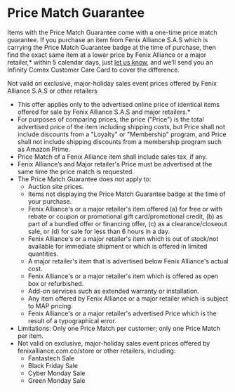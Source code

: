 # Price Match Guarantee

Items with the Price Match Guarantee come with a one-time price match guarantee. If you purchase an item from Fenix Alliance S.A.S which is carrying the Price Match Guarantee badge at the time of purchase, then find the exact same item at a lower price by Fenix Alliance or a major retailer,\* within 5 calendar days, just [let us know](http://www.newegg.com/HelpInfo/OverView1.aspx?SectionID=106&SubjectID=194&ShortDesc=Price), and we’ll send you an Infinity Comex Customer Care Card to cover the difference.

Not valid on exclusive, major-holiday sales event prices offered by Fenix Alliance S.A.S or other retailers

* This offer applies only to the advertised online price of identical items offered for sale by Fenix Alliance S.A.S and major retailers.\*
* For purposes of comparing prices, the price \("Price"\) is the total advertised price of the item including shipping costs, but Price shall not include discounts from a "Loyalty" or "Membership" program, and Price shall not include shipping discounts from a membership program such as Amazon Prime.
* Price Match of a Fenix Alliance item shall include sales tax, if any.
* Fenix Alliance’s and Major retailer's Price must be advertised at the same time the price match is requested.
* The Price Match Guarantee does not apply to:
  * Auction site prices.
  * Items not displaying the Price Match Guarantee badge at the time of your purchase.
  * Fenix Alliance's or a major retailer's item offered \(a\) for free or with rebate or coupon or promotional gift card/promotional credit, \(b\) as part of a bundled offer or financing offer, \(c\) as a clearance/closeout sale, or \(d\) for sale for less than 6 hours in a day.
  * Fenix Alliance's or a major retailer's item which is out of stock/not available for immediate shipment or which is offered in limited quantities.
  * A major retailer's item that is advertised below Fenix Alliance's actual cost.
  * Fenix Alliance's or a major retailer's item which is offered as open box or refurbished.
  * Add-on services such as extended warranty or installation.
  * Any item offered by Fenix Alliance or a major retailer which is subject to MAP pricing.
  * Fenix Alliance's or a major retailer's advertised Price which is the result of a typographical error.
* Limitations: Only one Price Match per customer; only one Price Match per item.
* Not valid on exclusive, major-holiday sales event prices offered by fenixalliance.com.co/store or other retailers, including:
  * Fantastech Sale
  * Black Friday Sale
  * Cyber Monday Sale
  * Green Monday Sale

